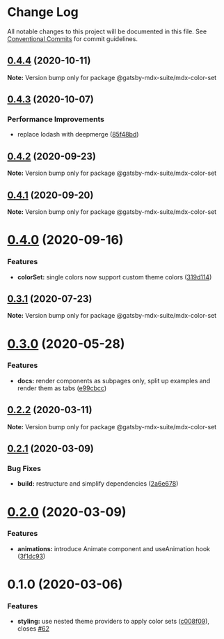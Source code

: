 # Change Log

All notable changes to this project will be documented in this file.
See [Conventional Commits](https://conventionalcommits.org) for commit guidelines.

## [0.4.4](https://github.com/axe312ger/gatsby-mdx-suite/compare/@gatsby-mdx-suite/mdx-color-set@0.4.3...@gatsby-mdx-suite/mdx-color-set@0.4.4) (2020-10-11)

**Note:** Version bump only for package @gatsby-mdx-suite/mdx-color-set





## [0.4.3](https://github.com/axe312ger/gatsby-mdx-suite/compare/@gatsby-mdx-suite/mdx-color-set@0.4.2...@gatsby-mdx-suite/mdx-color-set@0.4.3) (2020-10-07)


### Performance Improvements

* replace lodash with deepmerge ([85f48bd](https://github.com/axe312ger/gatsby-mdx-suite/commit/85f48bd1b80904e6df358bf2f4c233ee1b781d83))





## [0.4.2](https://github.com/axe312ger/gatsby-mdx-suite/compare/@gatsby-mdx-suite/mdx-color-set@0.4.1...@gatsby-mdx-suite/mdx-color-set@0.4.2) (2020-09-23)

**Note:** Version bump only for package @gatsby-mdx-suite/mdx-color-set





## [0.4.1](https://github.com/axe312ger/gatsby-mdx-suite/compare/@gatsby-mdx-suite/mdx-color-set@0.4.0...@gatsby-mdx-suite/mdx-color-set@0.4.1) (2020-09-20)

**Note:** Version bump only for package @gatsby-mdx-suite/mdx-color-set





# [0.4.0](https://github.com/axe312ger/gatsby-mdx-suite/compare/@gatsby-mdx-suite/mdx-color-set@0.3.1...@gatsby-mdx-suite/mdx-color-set@0.4.0) (2020-09-16)


### Features

* **colorSet:** single colors now support custom theme colors ([319d114](https://github.com/axe312ger/gatsby-mdx-suite/commit/319d11461b4b0d689bf45cb95cca9a881559ab2b))





## [0.3.1](https://github.com/axe312ger/gatsby-mdx-suite/compare/@gatsby-mdx-suite/mdx-color-set@0.3.0...@gatsby-mdx-suite/mdx-color-set@0.3.1) (2020-07-23)

**Note:** Version bump only for package @gatsby-mdx-suite/mdx-color-set





# [0.3.0](https://github.com/axe312ger/gatsby-suite-mdx/compare/@gatsby-mdx-suite/mdx-color-set@0.2.2...@gatsby-mdx-suite/mdx-color-set@0.3.0) (2020-05-28)


### Features

* **docs:** render components as subpages only, split up examples and render them as tabs ([e99cbcc](https://github.com/axe312ger/gatsby-suite-mdx/commit/e99cbcc1dc6ef76b1d419d8678628fd93dbef9c2))





## [0.2.2](https://github.com/axe312ger/gatsby-suite-mdx/compare/@gatsby-mdx-suite/mdx-color-set@0.2.1...@gatsby-mdx-suite/mdx-color-set@0.2.2) (2020-03-11)

**Note:** Version bump only for package @gatsby-mdx-suite/mdx-color-set





## [0.2.1](https://github.com/axe312ger/gatsby-mdx-suite/compare/@gatsby-mdx-suite/mdx-color-set@0.2.0...@gatsby-mdx-suite/mdx-color-set@0.2.1) (2020-03-09)


### Bug Fixes

* **build:** restructure and simplify dependencies ([2a6e678](https://github.com/axe312ger/gatsby-mdx-suite/commit/2a6e6784431358d1bc05f76912455c28ed565db0))





# [0.2.0](https://github.com/axe312ger/gatsby-mdx-suite/compare/@gatsby-mdx-suite/mdx-color-set@0.1.0...@gatsby-mdx-suite/mdx-color-set@0.2.0) (2020-03-09)


### Features

* **animations:** introduce Animate component and useAnimation hook ([3f1dc93](https://github.com/axe312ger/gatsby-mdx-suite/commit/3f1dc93ce4e2f57718c8f94a9f96aadc6b94014b))





# 0.1.0 (2020-03-06)


### Features

* **styling:** use nested theme providers to apply color sets ([c008f09](https://github.com/axe312ger/gatsby-mdx-suite/commit/c008f093da19593d8af789a267154797d1c18df5)), closes [#62](https://github.com/axe312ger/gatsby-mdx-suite/issues/62)
